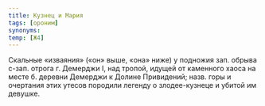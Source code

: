```yaml
---
title: Кузнец и Мария
tags: [ороним]
synonyms:
temp: [Ж4]
---
```


Скальные «изваяния» («он» выше, «она» ниже) у подножия зап. обрыва с-зап. отрога
г. Демерджи I, над тропой, идущей от каменного хаоса на месте б. деревни
Демерджи к Долине Привидений; назв. горы и очертания этих утесов породили
легенду о злодее-кузнеце и убитой им девушке.

